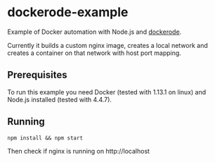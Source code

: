 # dockerode-example
Example of Docker automation with Node.js and [dockerode](https://www.npmjs.com/package/dockerode).

Currently it builds a custom nginx image, creates a local network and creates a container on that network with host port mapping.

## Prerequisites
To run this example you need Docker (tested with 1.13.1 on linux) and Node.js installed (tested with 4.4.7).

## Running
`npm install && npm start`

Then check if nginx is running on http://localhost 
